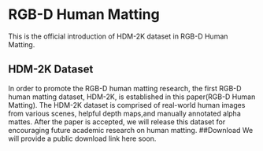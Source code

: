# RGB-D Human Matting
This is the official introduction of HDM-2K dataset in RGB-D Human Matting.
## HDM-2K Dataset
In order to promote the RGB-D human matting research, the first RGB-D human matting dataset, HDM-2K, is established in this paper(RGB-D Human Matting). The HDM-2K dataset is comprised of real-world human images from various scenes, helpful depth maps,and manually annotated alpha mattes. After the paper is accepted, we will release this dataset for encouraging future academic research on human matting. 
##Download
We will provide a public download link here soon.
